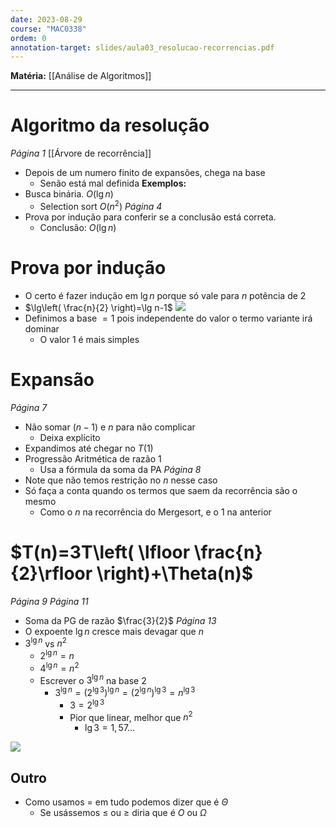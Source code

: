 ```yaml
---
date: 2023-08-29
course: "MAC0338"
ordem: 0
annotation-target: slides/aula03_resolucao-recorrencias.pdf
---
```

**Matéria:** [[Análise de Algoritmos]]

---
# Algoritmo da resolução
_Página 1_
[[Árvore de recorrência]] 
- Depois de um numero finito de expansões, chega na base
	- Senão está mal definida
**Exemplos:**
- Busca binária. $O(\lg n)$
	- Selection sort $O(n^{2})$ 
_Página 4_
- Prova por indução para conferir se a conclusão está correta.
	- Conclusão: $O(\lg n)$ 
# Prova por indução
- O certo é fazer indução em $\lg n$ porque só vale para $n$ potência de 2
- $\lg\left( \frac{n}{2} \right)=\lg n-1$
![](https://i.imgur.com/i5PqAId.jpg)
- Definimos a base $=1$ pois independente do valor o termo variante irá dominar
	- O valor 1 é mais simples
# Expansão
_Página 7_
- Não somar $(n-1)$ e $n$ para não complicar
	- Deixa explícito
- Expandimos até chegar no $T(1)$ 
- Progressão Aritmética de razão 1
	- Usa a fórmula da soma da PA
_Página 8_
- Note que não temos restrição no $n$ nesse caso
- Só faça a conta quando os termos que saem da recorrência são o mesmo
	- Como o $n$ na recorrência do Mergesort, e o 1 na anterior
# $T(n)=3T\left( \lfloor \frac{n}{2}\rfloor \right)+\Theta(n)$
_Página 9_
_Página 11_
- Soma da PG de razão $\frac{3}{2}$ 
_Página 13_
- O expoente $\lg n$ cresce mais devagar que $n$
- $3^{\lg n}$ vs $n^{2}$ 
	- $2^{\lg n}=n$
	- $4^{\lg n}=n^{2}$ 
	- Escrever o $3^{\lg n}$ na base $2$ 
		- $3^{\lg n}=(2^{\lg 3})^{\lg n}=(2^{\lg n})^{\lg 3}=n^{\lg 3}$ 
			- $3=2^{\lg 3}$ 
			- Pior que linear, melhor que $n^{2}$ 
				- $\lg {3}=1,57\dots$ 

![](https://i.imgur.com/oxfeXo2.jpg)
## Outro
- Como usamos $=$ em tudo podemos dizer que é $\Theta$
	- Se usássemos $\leq$ ou $\geq$ diria que é $O$ ou $\Omega$ 